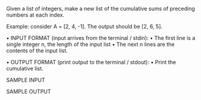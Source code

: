 Given a list of integers, make a new list of the cumulative sums of preceding numbers at each index.

Example: consider A = [2, 4, -1].
The output should be [2, 6, 5].

• INPUT FORMAT (input arrives from the terminal / stdin):
  • The first line is a single integer n, the length of the input list
  • The next n lines are the contents of the input list.
  
• OUTPUT FORMAT (print output to the terminal / stdout):
  • Print the cumulative list.

SAMPLE INPUT

SAMPLE OUTPUT
